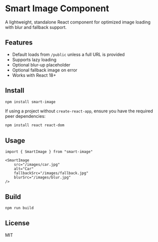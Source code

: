 # Smart Image Component

A lightweight, standalone React component for optimized image loading with blur and fallback support.

## Features

- Default loads from `/public` unless a full URL is provided
- Supports lazy loading
- Optional blur-up placeholder
- Optional fallback image on error
- Works with React 18+

## Install

```bash
npm install smart-image
```

If using a project without `create-react-app`, ensure you have the required peer dependencies:

```bash
npm install react react-dom
```

## Usage

```tsx
import { SmartImage } from "smart-image"

<SmartImage
	src="/images/car.jpg"
	alt="Car"
	fallbackSrc="/images/fallback.jpg"
	blurSrc="/images/blur.jpg"
/>
```

## Build

```bash
npm run build
```

## License

MIT
